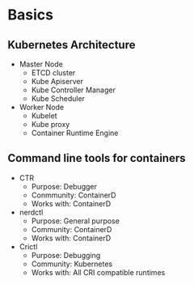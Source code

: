 # Basics

## Kubernetes Architecture
- Master Node
    - ETCD cluster
    - Kube Apiserver
    - Kube Controller Manager
    - Kube Scheduler
- Worker Node
    - Kubelet
    - Kube proxy
    - Container Runtime Engine

## Command line tools for containers
- CTR
    - Purpose: Debugger
    - Conmmunity: ContainerD
    - Works with: ContainerD
- nerdctl
    - Purpose: General purpose
    - Community: ContainerD
    - Works with: ContainerD
- Crictl
    - Purpose: Debugging
    - Community: Kubernetes
    - Works with: All CRI compatible runtimes